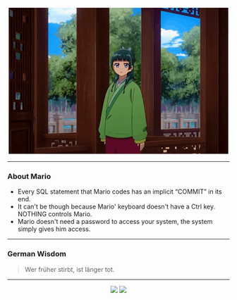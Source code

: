 <p align="center">
  <img src="assets/maomao.gif" />
</p>

---

### About Mario
- Every SQL statement that Mario codes has an implicit “COMMIT” in its end.
- It can't be though because Mario' keyboard doesn't have a Ctrl key.  NOTHING controls Mario.
- Mario doesn't need a password to access your system, the system simply gives him access.

---

### German Wisdom
> Wer früher stirbt, ist länger tot.

---

<p align="center">
  <a>
    <img height="180em" src="https://github-readme-stats-eight-theta.vercel.app/api?username=Torfkopp&show_icons=true&theme=dark&include_all_commits=true&count_private=true"/>
  </a>
  <a href="https://github.com/Torfkopp?tab=repositories">
    <img height="180em" src="https://github-readme-stats-eight-theta.vercel.app/api/top-langs/?username=torfkopp&layout=compact&theme=dark&langs_count=8&hide=java"/>
  </a>
</p>

